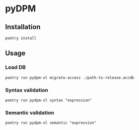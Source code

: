 # pyDPM

## Installation

`poetry install`

## Usage

### Load DB

`poetry run pydpm-xl migrate-access ./path-to-release.accdb`

### Syntax validation

`poetry run pydpm-xl syntax "expression"`

### Semantic validation

`poetry run pydpm-xl semantic "expression"`

